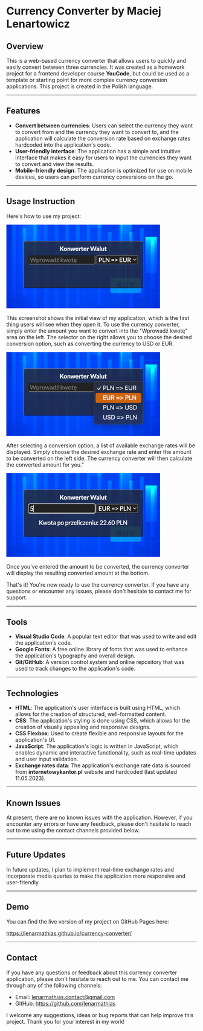 # Currency Converter by Maciej Lenartowicz

## Overview

This is a web-based currency converter that allows users to quickly and easily convert between three currencies. It was created as a homework project for a frontend developer course **YouCode**, but could be used as a template or starting point for more complex currency conversion applications. This project is created in the Polish language.

---

## Features

- **Convert between currencies**: Users can select the currency they want to convert from and the currency they want to convert to, and the application will calculate the conversion rate based on exchange rates hardcoded into the application's code.
- **User-friendly interface**: The application has a simple and intuitive interface that makes it easy for users to input the currencies they want to convert and view the results.
- **Mobile-friendly design**: The application is optimized for use on mobile devices, so users can perform currency conversions on the go.

---

## Usage Instruction

Here's how to use my project:

![Screenshot of Currency Converter](/images/screenshots/screenshotConverter.jpeg "Screenshot of Currency Converter")

This screenshot shows the initial view of my application, which is the first thing users will see when they open it. To use the currency converter, simply enter the amount you want to convert into the "Wprowadź kwotę" area on the left. The selector on the right allows you to choose the desired conversion option, such as converting the currency to USD or EUR.

![Screenshot of Currency Selector](/images/screenshots/screenshotSelector.jpeg "Screenshot of Currency Selector")

After selecting a conversion option, a list of available exchange rates will be displayed. Simply choose the desired exchange rate and enter the amount to be converted on the left side. The currency converter will then calculate the converted amount for you."

![Screenshot of Currency Result](/images/screenshots/screenshotResult.jpeg "Screenshot of Currency Result")

Once you've entered the amount to be converted, the currency converter will display the resulting converted amount at the bottom.

That's it! You're now ready to use the currency converter. If you have any questions or encounter any issues, please don't hesitate to contact me for support.

---

## Tools 

- **Visual Studio Code**: A popular text editor that was used to write and edit the application's code.
- **Google Fonts**: A free online library of fonts that was used to enhance the application's typography and overall design.
- **Git/GitHub**: A version control system and online repository that was used to track changes to the application's code.

---

## Technologies

- **HTML**: The application's user interface is built using HTML, which allows for the creation of structured, well-formatted content.
- **CSS**: The application's styling is done using CSS, which allows for the creation of visually appealing and responsive designs.
- **CSS Flexbox**: Used to create flexible and responsive layouts for the application's UI.
- **JavaScript**: The application's logic is written in JavaScript, which enables dynamic and interactive functionality, such as real-time updates and user input validation.
- **Exchange rates data**: The application's exchange rate data is sourced from **internetowykantor.pl** website and hardcoded (last updated 11.05.2023).

---

## Known Issues

At present, there are no known issues with the application. However, if you encounter any errors or have any feedback, please don't hesitate to reach out to me using the contact channels provided below.

---

## Future Updates

In future updates, I plan to implement real-time exchange rates and incorporate media queries to make the application more responsive and user-friendly.

---

## Demo

You can find the live version of my project on GitHub Pages here:

https://lenarmathias.github.io/currency-converter/

---

## Contact

If you have any questions or feedback about this currency converter application, please don't hesitate to reach out to me. You can contact me through any of the following channels:

- Email: lenarmathias.contact@gmail.com
- GitHub: https://github.com/lenarmathias

I welcome any suggestions, ideas or bug reports that can help improve this project. Thank you for your interest in my work!